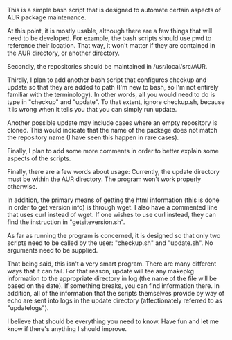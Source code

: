 This is a simple bash script that is designed to automate certain 
aspects of AUR package maintenance.

At this point, it is mostly usable, although there are a few things
that will need to be developed. For example, the bash scripts
should use pwd to reference their location. That way, it won't
matter if they are contained in the AUR directory, or another
directory.

Secondly, the repositories should be maintained in /usr/local/src/AUR.

Thirdly, I plan to add another bash script that configures checkup and
update so that they are added to path (I'm new to bash, so I'm not 
entirely familiar with the terminology). In other words, all you would
need to do is type in "checkup" and "update". To that extent, ignore
checkup.sh, because it is wrong when it tells you that you can simply
run update.

Another possible update may include cases where an empty repository is
cloned. This would indicate that the name of the package does not match
the repository name (I have seen this happen in rare cases).

Finally, I plan to add some more comments in order to better explain some
aspects of the scripts.

Finally, there are a few words about usage:
Currently, the update directory must be within the AUR directory. The 
program won't work properly otherwise.

In addition, the primary means of getting the html information (this is
done in order to get version info) is through wget. I also have a commented
line that uses curl instead of wget. If one wishes to use curl instead, they
can find the instruction in "getsiteversion.sh".

As far as running the program is concerned, it is designed so that only two 
scripts need to be called by the user: "checkup.sh" and "update.sh". No
arguments need to be supplied.

That being said, this isn't a very smart program. There are many different
ways that it can fail. For that reason, update will tee any makepkg
information to the appropriate directory in log (the name of the file will
be based on the date). If something breaks, you can find information there.
In addition, all of the information that the scripts themselves provide by
way of echo are sent into logs in the update directory (affectionately 
referred to as "updatelogs"). 

I believe that should be everything you need to know. Have fun and let me
know if there's anything I should improve.

